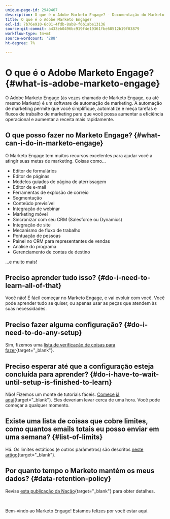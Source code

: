 ```yaml
---
unique-page-id: 2949467
description: O que é o Adobe Marketo Engage? - Documentação do Marketo - Documentação do produto
title: O que é o Adobe Marketo Engage?
exl-id: 7b76e910-6c01-4fdb-8ab8-f6b1abe13136
source-git-commit: a433eb0496bc919f4e19361fbe68512b19f03879
workflow-type: tm+mt
source-wordcount: '288'
ht-degree: 7%

---
```


# O que é o Adobe Marketo Engage? {#what-is-adobe-marketo-engage}

O Adobe Marketo Engage (às vezes chamado de Marketo Engage, ou até mesmo Marketo) é um software de automação de marketing. A automação de marketing permite que você simplifique, automatize e meça tarefas e fluxos de trabalho de marketing para que você possa aumentar a eficiência operacional e aumentar a receita mais rapidamente.

## O que posso fazer no Marketo Engage? {#what-can-i-do-in-marketo-engage}

O Marketo Engage tem muitos recursos excelentes para ajudar você a atingir suas metas de marketing. Coisas como...

* Editor de formulários
* Editor de páginas
* Modelos guiados de página de aterrissagem
* Editor de e-mail
* Ferramentas de explosão de correio
* Segmentação
* Conteúdo previsível
* Integração de webinar
* Marketing móvel
* Sincronizar com seu CRM (Salesforce ou Dynamics)
* Integração de site
* Mecanismo de fluxo de trabalho
* Pontuação de pessoas
* Painel no CRM para representantes de vendas
* Análise do programa
* Gerenciamento de contas de destino

...e muito mais!

## Preciso aprender tudo isso? {#do-i-need-to-learn-all-of-that}

Você não! É fácil começar no Marketo Engage, e vai evoluir com você. Você pode aprender tudo se quiser, ou apenas usar as peças que atendem às suas necessidades.

## Preciso fazer alguma configuração? {#do-i-need-to-do-any-setup}

Sim, fizemos uma [lista de verificação de coisas para fazer](/help/marketo/getting-started/setup/setup-checklist.md){target="_blank"}.

## Preciso esperar até que a configuração esteja concluída para aprender? {#do-i-have-to-wait-until-setup-is-finished-to-learn}

Não! Fizemos um monte de tutoriais fáceis. [Comece já aqui](/help/marketo/getting-started/quick-wins/get-set-up-and-add-a-person.md){target="_blank"}. Eles deveriam levar cerca de uma hora. Você pode começar a qualquer momento.

## Existe uma lista de coisas que cobre limites, como quantos emails totais eu posso enviar em uma semana? {#list-of-limits}

Há. Os limites estáticos (e outros parâmetros) são descritos [neste artigo](https://helpx.adobe.com/legal/product-descriptions/adobe-marketo-engage---product-description.html#performance-guardrails){target="_blank"}.

## Por quanto tempo o Marketo mantém os meus dados? {#data-retention-policy}

Revise [esta publicação da Nação](https://nation.marketo.com/t5/knowledgebase/marketo-activities-data-retention-policy-under-the-hood/ta-p/251191){target="_blank"} para obter detalhes.

<br>

Bem-vindo ao Marketo Engage! Estamos felizes por você estar aqui.
